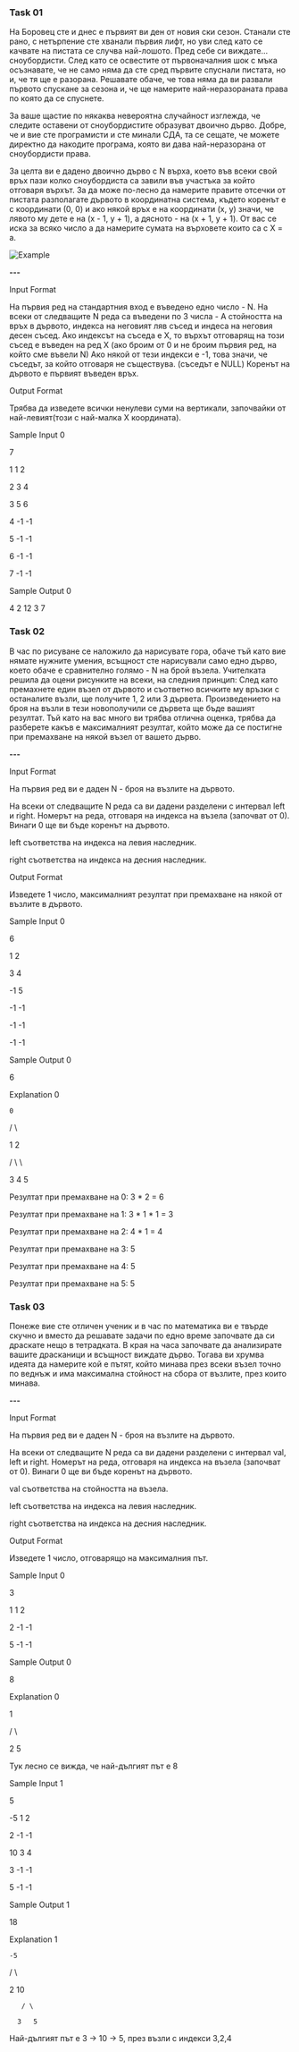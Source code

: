 ### Task 01 ###

На Боровец сте и днес е първият ви ден от новия ски сезон. Станали сте рано, с нетърпение сте хванали първия лифт, но уви след като се качвате на пистата се случва най-лошото. Пред себе си виждате... сноубордисти. След като се освестите от първоначалния шок с мъка осъзнавате, че не само няма да сте сред първите спуснали пистата, но и, че тя ще е разорана. Решавате обаче, че това няма да ви развали първото спускане за сезона и, че ще намерите най-неразораната права по която да се спуснете.

За ваше щастие по някаква невероятна случайност изглежда, че следите оставени от сноубордистите образуват двоично дърво. Добре, че и вие сте програмисти и сте минали СДА, та се сещате, че можете директно да накодите програма, която ви дава най-неразорана от сноубордисти права.

За целта ви е дадено двоично дърво с N върха, което във всеки свой връх пази колко сноубордиста са завили във участъка за който отговаря върхът. За да може по-лесно да намерите правите отсечки от пистата разполагате дървото в координатна система, където коренът е с координати (0, 0) и ако някой връх е на координати (x, y) значи, че лявото му дете е на (x - 1, y + 1), а дясното - на (x + 1, y + 1). От вас се иска за всяко число 
а да намерите сумата на върховете които са с X = a.

![Example](src/example.jpg)

**---**

Input Format

На първия ред на стандартния вход е въведено едно число - N. На всеки от следващите N реда са въведени по 3 числа - A стойността на връх в дървото, индекса на неговият ляв съсед и индеса на неговия десен съсед. Ако индексът на съседа е X, то върхът отговарящ на този съсед е въведен на ред X (ако броим от 0 и не броим първия ред, на който сме въвели N) Ако някой от тези индекси е -1, това значи, че съседът, за който отговаря не съществува. (съседът е NULL) Коренът на дървото е първият въведен връх.

Output Format

Трябва да изведете всички ненулеви суми на вертикали, започвайки от най-левият(този с най-малка X координата).

Sample Input 0

7

1 1 2 

2 3 4

3 5 6 

4 -1 -1 

5 -1 -1 

6 -1 -1

7 -1 -1

Sample Output 0

4 2 12 3 7

### Task 02 ###

В час по рисуване се наложило да нарисувате гора, обаче тъй като вие нямате нужните умения, всъщност сте нарисували само едно дърво, което обаче е сравнително голямо - N на брой възела. Учителката решила да оцени рисунките на всеки, на следния принцип: След като премахнете един възел от дървото и съответно всичките му връзки с останалите възли, ще получите 1, 2 или 3 дървета. Произведението на броя на възли в тези новополучили се дървета ще бъде вашият резултат. Тъй като на вас много ви трябва отлична оценка, трябва да разберете какъв е максималният резултат, който може да се постигне при премахване на някой възел от вашето дърво.

**---**

Input Format

На първия ред ви е даден N - броя на възлите на дървото.

На всеки от следващите N реда са ви дадени разделени с интервал left и right. Номерът на реда, отговаря на индекса на възела (започват от 0). Винаги 0 ще ви бъде коренът на дървото.

left съответства на индекса на левия наследник.

right съответства на индекса на десния наследник.

Output Format

Изведете 1 число, максималният резултат при премахване на някой от възлите в дървото.

Sample Input 0

6

1 2

3 4

-1 5

-1 -1

-1 -1

-1 -1

Sample Output 0

6

Explanation 0

    0

   / \

  1   2

 / \   \

3   4   5

Резултат при премахване на 0: 3 * 2 = 6

Резултат при премахване на 1: 3 * 1 * 1 = 3

Резултат при премахване на 2: 4 * 1 = 4

Резултат при премахване на 3: 5

Резултат при премахване на 4: 5

Резултат при премахване на 5: 5

### Task 03 ###

Понеже вие сте отличен ученик и в час по математика ви е твърде скучно и вместо да решавате задачи по едно време започвате да си драскате нещо в тетрадката. В края на часа започвате да анализирате вашите драсканици и всъщност виждате дърво. Тогава ви хрумва идеята да намерите кой е пътят, който минава през всеки възел точно по веднъж и има максимална стойност на сбора от възлите, през които минава.

**---**

Input Format

На първия ред ви е даден N - броя на възлите на дървото.

На всеки от следващите N реда са ви дадени разделени с интервал val, left и right. Номерът на реда, отговаря на индекса на възела (започват от 0). Винаги 0 ще ви бъде коренът на дървото.

val съответства на стойността на възела.

left съответства на индекса на левия наследник.

right съответства на индекса на десния наследник.

Output Format

Изведете 1 число, отговарящо на максималния път.

Sample Input 0

3

1 1 2

2 -1 -1

5 -1 -1

Sample Output 0

8

Explanation 0

   1

 /   \

2     5

Тук лесно се вижда, че най-дългият път е 8

Sample Input 1

5

-5 1 2

2 -1 -1

10 3 4

3 -1 -1

5 -1 -1

Sample Output 1

18

Explanation 1

    -5

   /  \ 

  2    10

       / \

      3   5

Най-дългият път е 3 -> 10 -> 5, през възли с индекси 3,2,4

